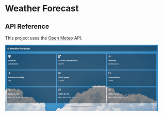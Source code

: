# Weather Forecast

## API Reference

This project uses the [Open Meteo](https://open-meteo.com/en/docs#current=temperature_2m&hourly=&daily=weathercode,temperature_2m_max,temperature_2m_min,sunrise,sunset&timezone=auto&past_days=3) API.

![Alt text](public/1.PNG)
